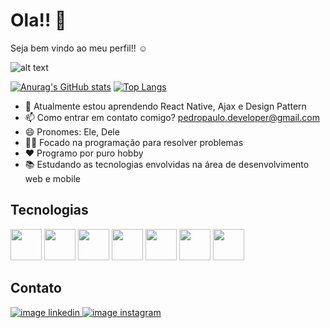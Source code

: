 
<!--
**PedroPaulo-jav/PedroPaulo-jav** is a ✨ _special_ ✨ repository because its `README.md` (this file) appears on your GitHub profile.
### Hi there 👋

Here are some ideas to get you started:

- 🔭 I’m currently working on ...
- 🌱 I’m currently learning ...
- 👯 Estou procurando colaborar em ...
- 🤔 Estou procurando ajuda com ...
- 💬 Ask me about ...
- 📫 How to reach me: ...
- 😄 Pronouns: ...
- ⚡ Fun fact: ...
-->

# Ola!! 👋

Seja bem vindo ao meu perfil!! ☺

![alt text](https://github.com/Pyedrown/Pyedrown/blob/master/home.gif)

[![Anurag's GitHub stats](https://github-readme-stats.vercel.app/api?username=Pyedrown&theme=tokyonight&line_height=20)](https://github.com/anuraghazra/github-readme-stats)
[![Top Langs](https://github-readme-stats.vercel.app/api/top-langs/?username=Pyedrown&theme=tokyonight&layout=compact)](https://github.com/anuraghazra/github-readme-stats)

- 🌱 Atualmente estou aprendendo React Native, Ajax e Design Pattern
- 📫 Como entrar em contato comigo? pedropaulo.developer@gmail.com
- 😄 Pronomes: Ele, Dele
- :man_technologist: Focado na programação para resolver problemas
- ❤ Programo por puro hobby
- 📚 Estudando as tecnologias envolvidas na área de desenvolvimento web e mobile

## Tecnologias
<div style="display: inline-block;">
  <img width="50" height="50" src="https://cdn.jsdelivr.net/gh/devicons/devicon/icons/html5/html5-original.svg" />
  <img width="50" height="50" src="https://cdn.jsdelivr.net/gh/devicons/devicon/icons/css3/css3-original.svg" />
  <img width="50" height="50" src="https://cdn.jsdelivr.net/gh/devicons/devicon/icons/javascript/javascript-original.svg" />
  <img width="50" height="50" src="https://cdn.jsdelivr.net/gh/devicons/devicon/icons/typescript/typescript-original.svg" />
  <img width="50" height="50" src="https://cdn.jsdelivr.net/gh/devicons/devicon/icons/react/react-original.svg" />
  <img width="50" height="50" src="https://cdn.jsdelivr.net/gh/devicons/devicon/icons/vuejs/vuejs-original.svg" />
  <img width="50" height="50" src="https://cdn.jsdelivr.net/gh/devicons/devicon/icons/sass/sass-original.svg" />
</div>

## Contato
<div style="display: inline-block;">
  <a href="https://www.linkedin.com/in/pedro-paulo-082b82201/" target="_blank">
    <img src="https://img.shields.io/badge/LinkedIn-0077B5?style=for-the-badge&logo=linkedin&logoColor=white" alt="image linkedin"/>
  </a>
  <a href="https://www.instagram.com/pyedrown/" target="_blank">
    <img src="https://img.shields.io/badge/Instagram-E4405F?style=for-the-badge&logo=instagram&logoColor=white" alt="image instagram"/>
  </a>
</div>
